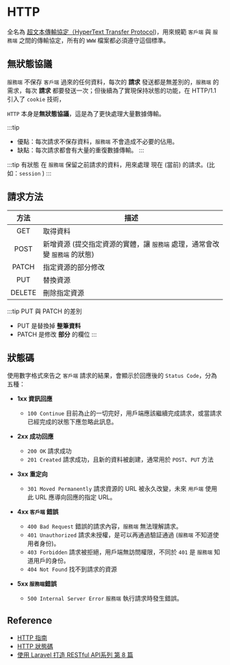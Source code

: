 # HTTP

全名為 [超文本傳輸協定（HyperText Transfer Protocol](https://zh.wikipedia.org/wiki/%E8%B6%85%E6%96%87%E6%9C%AC%E4%BC%A0%E8%BE%93%E5%8D%8F%E8%AE%AE))，用來規範 `客戶端` 與 `服務端` 之間的傳輸協定，所有的 `WWW` 檔案都必須遵守這個標準。

## 無狀態協議

`服務端` 不保存 `客戶端` 過來的任何資料，每次的 **請求** 發送都是無差別的，`服務端` 的需求，每次 **請求** 都要發送一次；但後續為了實現保持狀態的功能，在 HTTP/1.1 引入了 `cookie` 技術，

`HTTP` 本身是**無狀態協議**，這是為了更快處理大量數據傳輸。

:::tip
 - 優點：每次請求不保存資料，`服務端` 不會造成不必要的佔用。
 - 缺點：每次請求都會有大量的重復數據傳輸。
:::

:::tip 有狀態
在 `服務端` 保留之前請求的資料，用來處理 現在 (當前) 的請求。(比如：`session` )
:::

## 請求方法

|方法|描述|
|:-:|-|
| GET | 取得資料 |
| POST | 新增資源 (提交指定資源的實體，讓 `服務端` 處理，通常會改變 `服務端` 的狀態) |
| PATCH | 指定資源的部分修改 |
| PUT | 替換資源 |
| DELETE | 刪除指定資源 |

:::tip PUT 與 PATCH 的差別
- PUT 是替換掉 **整筆資料**
- PATCH 是修改 **部分** 的欄位
:::

## 狀態碼
使用數字格式來告之 `客戶端` 請求的結果，會顯示於回應後的 `Status Code`，分為五種：
- **1xx 資訊回應**
  - `100 Continue` 目前為止的一切完好，用戶端應該繼續完成請求，或當請求已經完成的狀態下應忽略此訊息。
- **2xx 成功回應**
  - `200 OK` 請求成功
  - `201 Created` 請求成功，且新的資料被創建，通常用於 `POST`、`PUT` 方法
- **3xx 重定向**
  - `301 Moved Permanently` 請求資源的 URL 被永久改變，未來 `用戶端` 使用此 URL 應導向回應的指定 URL。

- **4xx `客戶端` 錯誤**
  - `400 Bad Request` 錯誤的請求內容，`服務端` 無法理解請求。
  - `401 Unauthorized` 請求未授權，是可以再通過驗証通過 (`服務端` 不知道使用者身份)。
  - `403 Forbidden` 請求被拒絕，用戶端無訪問權限，不同於 `401` 是 `服務端` 知道用戶的身份。
  - `404 Not Found` 找不到請求的資源
- **5xx `服務端`錯誤** 
  - `500 Internal Server Error` `服務端` 執行請求時發生錯誤。 

## Reference
- [HTTP 指南](https://halfrost.com/http/)
- [HTTP 狀態碼](https://developer.mozilla.org/zh-TW/docs/Web/HTTP/Status)
- [使用 Laravel 打造 RESTful API系列 第 8 篇](https://ithelp.ithome.com.tw/articles/10217459)